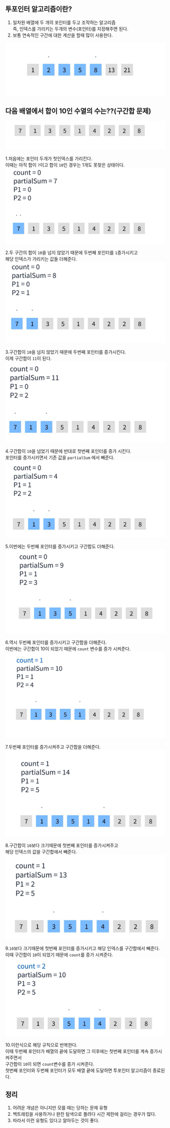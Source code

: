 ## 투포인터 알고리즘이란?
1. 일차원 배열에 두 개의 포인터를 두고 조작하는 알고리즘  
즉, 인덱스를 가리키는 두개의 변수(포인터)를 지정해주면 된다.
2. 보통 연속적인 구간에 대한 계산을 할때 많이 사용한다.  

![img](../img/0.twoPoint.png)   
  
## 다음 배열에서 합이 10인 수열의 수는??(구간합 문제)
![img](../img/1.twoPoint.png)   
  
1.처음에는 포인터 두개가 첫인덱스를 가리킨다.  
이때는 아직 합이 `7`이고 합이 `10`인 경우는 1개도 못찾은 상태이다.
![img](../img/2.twoPoint.png)   
  
2.두 구간의 합이 `10`을 넘지 않았기 때문에 두번째 포인터를 `1`증가시키고  
해당 인덱스가 가리키는 값들 더해준다.  
![img](../img/3.twoPoint.png)   
  
3.구간합이 `10`을 넘지 않았기 때문에 두번째 포인터를 증가시킨다.  
이제 구간합이 `11`이 된다.
![img](../img/4.twoPoint.png)   
  
4.구간합이 `10`을 넘었기 때문에 반대로 첫번째 포인터를 증가 시킨다.  
포인터를 증가시키면서 기존 값을 `partialSum` 에서 빼준다.
![img](../img/5.twoPoint.png)   
  
5.이번에는 두번째 포인터를 증가시키고 구간합도 더해준다.  
![img](../img/6.twoPoint.png)   
  
6.역시 두번째 포인터를 증가시키고 구간합을 더해준다.  
이번에는 구간합이 10이 되었기 때문에 `count` 변수를 증가 시켜준다.  
![img](../img/7.twoPoint.png)   
  
7.두번째 포인터를 증가시켜주고 구간합을 더해준다.  
![img](../img/8.twoPoint.png)   
  
8.구간합이 `10`보다 크기때문에 첫번째 포인터를 증가시켜주고  
해당 인덱스의 값을 구간합에서 빼준다.
![img](../img/9.twoPoint.png)   
  
9.`10`보다 크기때문에 첫번째 포인터를 증가시키고 해당 인덱스를 구간합에서 빼준다.  
이때 구간합이 `10`이 되었기 때문에 `count`를 증가 시켜준다.  
![img](../img/10.twoPoint.png)   
  
10.이런식으로 해당 규칙으로 반복한다.  
이때 두번째 포인터가 배열의 끝에 도달하면 그 이후에는 첫번째 포인터를 계속 증가시켜주면서  
구간합이 `10`이 되면 `count`변수를 증가 시켜준다.  
첫번째 포인터와 두번째 포인터가 모두 배열 끝에 도달하면 투포인터 알고리즘이 종료된다.  
  
## 정리
1. 어려운 개념은 아니지만 모를 때는 당하는 문제 유형
2. 백트래킹을 사용하거나 완전 탐색으로 풀려다 시간 제한에 걸리는 경우가 많다.
3. 따라서 이런 유형도 있다고 알아두는 것이 좋다.